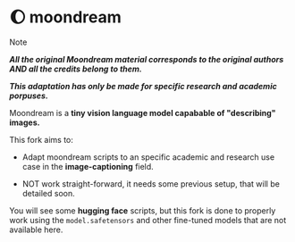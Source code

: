 # 🌔 moondream

> [!NOTE]
> *****All the original Moondream material corresponds to the original authors AND all the credits belong to them.*****
>
> *****This adaptation has only be made for specific research and academic porpuses.*****

Moondream is a **tiny vision language model capabable of "describing" images.**

This fork aims to:

- Adapt moondream scripts to an specific academic and research use case in the **image-captioning** field.

- NOT work straight-forward, it needs some previous setup, that will be detailed soon.

You will see some **hugging face** scripts, but this fork is done to properly work using the `model.safetensors` and other fine-tuned models that are not available here.
